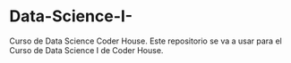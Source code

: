 # Data-Science-I-
Curso de Data Science Coder House.
Este repositorio se va a usar para el Curso de Data Science I de Coder House. 
